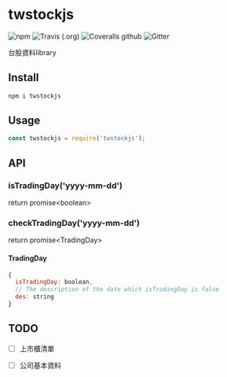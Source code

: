 # twstockjs

![npm](https://img.shields.io/npm/v/twstockjs)
![Travis (.org)](https://img.shields.io/travis/bigtongue5566/twstockjs)
![Coveralls github](https://img.shields.io/coveralls/github/bigtongue5566/twstockjs)
![Gitter](https://img.shields.io/gitter/room/bigtongue5566/twstockjs)

台股資料library

## Install

```bash
npm i twstockjs
```

## Usage

```javascript
const twstockjs = require('twstockjs');
```

## API

### isTradingDay('yyyy-mm-dd')

return promise\<boolean\>

### checkTradingDay('yyyy-mm-dd')

return promise\<TradingDay\>

#### TradingDay

```javascript
{
  isTradingDay: boolean,
  // The description of the date which isTradingDay is false
  des: string
}
```

## TODO

- [ ] 上市櫃清單

- [ ] 公司基本資料
